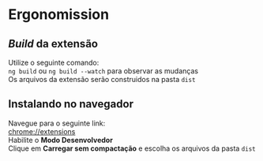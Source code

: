 # Ergonomission

## *Build* da extensão

Utilize o seguinte comando:  
`ng build` ou `ng build --watch` para observar as mudanças  
Os arquivos da extensão serão construidos na pasta `dist`  

## Instalando no navegador

Navegue para o seguinte link:  
[chrome://extensions]()  
Habilite o **Modo Desenvolvedor**  
Clique em **Carregar sem compactação** e escolha os arquivos da pasta `dist`
